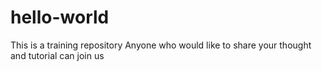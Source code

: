# hello-world
This is a training repository
Anyone who would like to share your thought and tutorial can join us
